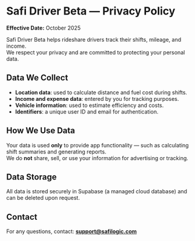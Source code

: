 # Safi Driver Beta — Privacy Policy

**Effective Date:** October 2025

Safi Driver Beta helps rideshare drivers track their shifts, mileage, and income.  
We respect your privacy and are committed to protecting your personal data.

## Data We Collect
- **Location data**: used to calculate distance and fuel cost during shifts.
- **Income and expense data**: entered by you for tracking purposes.
- **Vehicle information**: used to estimate efficiency and costs.
- **Identifiers**: a unique user ID and email for authentication.

## How We Use Data
Your data is used **only** to provide app functionality — such as calculating shift summaries and generating reports.  
We do **not** share, sell, or use your information for advertising or tracking.

## Data Storage
All data is stored securely in Supabase (a managed cloud database) and can be deleted upon request.

## Contact
For any questions, contact: **support@safilogic.com**

